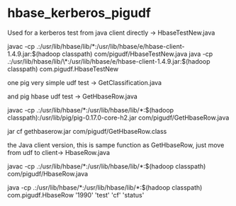 # hbase_kerberos_pigudf

Used for a kerberos test from java client directly -> HbaseTestNew.java



javac -cp .:/usr/lib/hbase/lib/\*:/usr/lib/hbase/e/hbase-client-1.4.9.jar:$(hadoop classpath) com/pigudf/HbaseTestNew.java
java -cp .:/usr/lib/hbase/lib/\*:/usr/lib/hbase/e/hbase-client-1.4.9.jar:$(hadoop classpath) com.pigudf.HbaseTestNew

one pig very simple udf test -> GetClassification.java


and pig hbase udf test -> GetHbaseRow.java


javac -cp .:/usr/lib/hbase/\*:/usr/lib/hbase/lib/\*:$(hadoop classpath):/usr/lib/pig/pig-0.17.0-core-h2.jar com/pigudf/GetHbaseRow.java

jar cf gethbaserow.jar com/pigudf/GetHbaseRow.class



the Java client version, this is sampe function as GetHbaseRow, just move from udf to client-> HbaseRow.java

javac -cp .:/usr/lib/hbase/\*:/usr/lib/hbase/lib/\*:$(hadoop classpath) com/pigudf/HbaseRow.java

java -cp .:/usr/lib/hbase/\*:/usr/lib/hbase/lib/\*:$(hadoop classpath) com.pigudf.HbaseRow '1990' 'test' 'cf' 'status'
